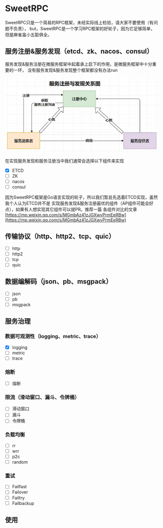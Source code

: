 # SweetRPC
SweetRPC只是一个简易的RPC框架，未经实际线上检验，请大家不要使用（有问题不负责），
but，SweetRPC是一个学习RPC框架的好轮子，因为它足够简单，但是麻雀虽小五脏俱全。
## 服务注册&服务发现（etcd、zk、nacos、consul）
服务发现&服务注册在微服务框架中起着承上启下的作用，是微服务框架中十分重要的一环，
没有服务发现&服务发现整个框架都没有办法run

![](imgs/img_1.png)

在实现服务发现和服务注册当中我们通常会选择以下组件来实现
- [X] ETCD
- [ ] ZK
- [ ] nacos
- [ ] consul

因为SweetRPC框架是Go语言实现的轮子，所以我们暂且先选着ETCD实现，虽然我个人认为ETCD并不是
实现服务发现&服务注册最优的组件（AP组件可能会好点），如果有人想实现其它组件可以提PR。推荐一篇 
各组件对比的文章[https://mp.weixin.qq.com/s/MGmbAz41zJGXwyPrmEeRBw](https://mp.weixin.qq.com/s/MGmbAz41zJGXwyPrmEeRBw)



## 传输协议（http、http2、tcp、quic）
- [ ] http
- [ ] http2
- [ ] tcp
- [ ] quic
## 数据编解码（json、pb、msgpack）
- [ ] json
- [ ] pb
- [ ] msgpack
## 服务治理
### 数据可观测性（logging、metric、trace）
- [X] logging
- [ ] metric
- [ ] trace
### 熔断
- [ ] 熔断
### 限流（滑动窗口、漏斗、令牌桶）
- [ ] 滑动窗口
- [ ] 漏斗
- [ ] 令牌桶
### 负载均衡
- [ ] rr
- [ ] wrr
- [ ] p2c
- [ ] random
### 重试
- [ ] Failfast
- [ ] Failover
- [ ] Failtry
- [ ] Failbackup

## 使用
